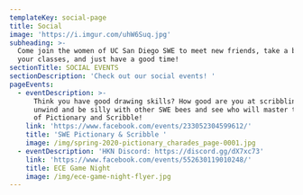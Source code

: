 ```yaml
---
templateKey: social-page
title: Social
image: 'https://i.imgur.com/uhW6Suq.jpg'
subheading: >-
  Come join the women of UC San Diego SWE to meet new friends, take a break from
  your classes, and just have a good time!
sectionTitle: SOCIAL EVENTS
sectionDescription: 'Check out our social events! '
pageEvents:
  - eventDescription: >-
      Think you have good drawing skills? How good are you at scribbling? Come
      unwind and be silly with other SWE bees and see who will master the game
      of Pictionary and Scribble! 
    link: 'https://www.facebook.com/events/233052304599612/'
    title: 'SWE Pictionary & Scribble '
    image: /img/spring-2020-pictionary_charades_page-0001.jpg
  - eventDescription: 'HKN Discord: https://discord.gg/dX7xc73'
    link: 'https://www.facebook.com/events/552630119010248/'
    title: ECE Game Night
    image: /img/ece-game-night-flyer.jpg
---
```


